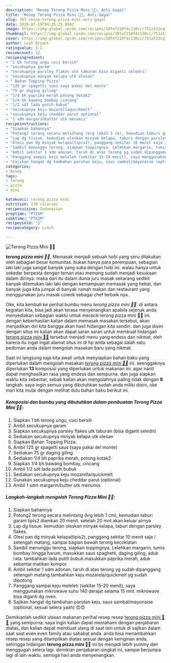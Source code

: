 ```yaml
---
description: "Resep Terong Pizza Mini 🍆🍕, Anti Gagal"
title: "Resep Terong Pizza Mini 🍆🍕, Anti Gagal"
slug: 767-resep-terong-pizza-mini-anti-gagal
date: 2020-07-19T04:35:25.898Z
image: https://img-global.cpcdn.com/recipes/18fef210f4c130cc/751x532cq70/terong-pizza-mini-🍆🍕-foto-resep-utama.jpg
thumbnail: https://img-global.cpcdn.com/recipes/18fef210f4c130cc/751x532cq70/terong-pizza-mini-🍆🍕-foto-resep-utama.jpg
cover: https://img-global.cpcdn.com/recipes/18fef210f4c130cc/751x532cq70/terong-pizza-mini-🍆🍕-foto-resep-utama.jpg
author: Leah Bryant
ratingvalue: 3.1
reviewcount: 12
recipeingredient:
- "1 bh terong ungu cuci bersih"
- "secukupnya garam"
- "secukupnya parsley flakes utk taburan bisa diganti seledri"
- "secukupnya minyak kelapa utk olesan"
- " Bahan Topping Pizza"
- "125 gr spagetti saus saya pakai del monte"
- "75 gr daging giling"
- "1/4 bh paprika merah potong kotak2"
- "1/4 bh bawang bombay cincang"
- "1/2 sdt lada putih bubuk"
- "secukupnya keju mozarellaquickmelt"
- "secukupnya keju cheddar parut optional"
- "1 sdm margarinbutter utk menumis"
recipeinstructions:
- "Siapkan bahannya"
- "Potong2 terong secara melintang (krg lebih 1 cm), kemudian taburi garam tipis2.diamkan 20 menit. setelah 20 mnt akan keluar airnya"
- "Lap dg tissue. kemudian oleskan minyak kelapa, taburi dengan parsley flakes."
- "Olesi pan dg minyak kelapa(tipis2), panggang sekitar 10 menit saja / setengah matang, sampai bagian bawah terong kecoklatan"
- "Sambil menunggu terong, siapkan toppingnya. Lelehkan margarin, tumis bombay hingga harum, masukkan saus spaghetti, daging giling, aduk rata. tambahkan lada putih bubuk.masukkan paprika merah, aduk sebentar.matikan kompor."
- "Ambil sekitar 1 sdm adonan, taruh di atas terong yg sudah dipanggang setengah matang.tambahkan keju mozarela/quickmelt yg sudah dipotong"
- "Panggang sampai keju meleleh (sekitar 15-20 menit), saya menggunakan mikrowave suhu 140 derajat selama 15 mnt. mikrowave bisa diganti dg oven."
- "Sajikan hangat dg tambahan parutan keju, saus sambal/mayonaise (optional, sesuai selera yaah) 😍😍"
categories:
- Resep
tags:
- terong
- pizza
- mini

katakunci: terong pizza mini 
nutrition: 139 calories
recipecuisine: Indonesian
preptime: "PT25M"
cooktime: "PT42M"
recipeyield: "1"
recipecategory: Lunch

---
```



![Terong Pizza Mini 🍆🍕](https://img-global.cpcdn.com/recipes/18fef210f4c130cc/751x532cq70/terong-pizza-mini-🍆🍕-foto-resep-utama.jpg)

<b><i>terong pizza mini 🍆🍕</i></b>, Memasak menjadi sebuah hobi yang seru dilakukan oleh sebagian besar komunitas. bukan hanya para perempuan, sebagian laki laki juga sangat banyak yang suka dengan hobi ini. walau hanya untuk sekedar berpesta dengan teman atau memang sudah menjadi kesukaan dalam dirinya. maka dari itu dalam dunia juru masak sekarang sedikit banyak ditemukan laki laki dengan kemampuan memasak yang hebat, dan banyak juga kita jumpai di banyak rumah makan dan restaurant yang menggunakan juru masak cowok sebagai chef terbaik nya.

Oke, kita kembali ke perihal bumbu menu <i>terong pizza mini 🍆🍕</i>. di antara kegiatan kita, bisa jadi akan terasa menyenangkan apabila sejenak anda menyediakan sebagian waktu untuk meracik terong pizza mini 🍆🍕 ini. dengan keberhasilan kalian dalam memasak masakan tersebut, akan menjadikan diri kita bangga akan hasil hidangan kita sendiri. dan juga disini dengan situs ini kalian akan dapat saran saran untuk membuat hidangan <u>terong pizza mini 🍆🍕</u> tersebut menjadi menu yang endess dan nikmat, oleh karena itu ingat ingat alamat situs ini di hp anda sebagai salah satu pedoman anda dalam mengolah masakan baru yang nikmat.




Saat ini langsung saja kita awali untuk menyiapkan bahan baku yang diperlukan dalam mengolah masakan <u><i>terong pizza mini 🍆🍕</i></u> ini. seenggaknya diperlukan <b>13</b> komposisi yang diperlukan untuk makanan ini. agar nanti dapat menghasilkan rasa yang endess dan sempurna. dan juga siapkan waktu kita sebentar, sebab kalian akan mengolahnya paling tidak dengan <b>8</b> langkah. saya ingin semua yang dibutuhkan sudah anda miliki disini, oke mari kita mulai dengan melihat dulu bahan baku berikut ini.

<!--inarticleads1-->

##### Komposisi dan bumbu yang dibutuhkan dalam pembuatan Terong Pizza Mini 🍆🍕:

1. Siapkan 1 bh terong ungu, cuci bersih
1. Ambil secukupnya garam
1. Siapkan secukupnya parsley flakes utk taburan (bisa diganti seledri)
1. Sediakan secukupnya minyak kelapa utk olesan
1. Siapkan  Bahan Topping Pizza:
1. Ambil 125 gr spagetti saus (saya pakai del monte)
1. Sediakan 75 gr daging giling
1. Sediakan 1/4 bh paprika merah, potong kotak2
1. Siapkan 1/4 bh bawang bombay, cincang
1. Ambil 1/2 sdt lada putih bubuk
1. Sediakan secukupnya keju mozarella/quickmelt
1. Gunakan secukupnya keju cheddar parut (optional)
1. Ambil 1 sdm margarin/butter utk menumis




<!--inarticleads2-->

##### Langkah-langkah mengolah Terong Pizza Mini 🍆🍕:

1. Siapkan bahannya
1. Potong2 terong secara melintang (krg lebih 1 cm), kemudian taburi garam tipis2.diamkan 20 menit. setelah 20 mnt akan keluar airnya
1. Lap dg tissue. kemudian oleskan minyak kelapa, taburi dengan parsley flakes.
1. Olesi pan dg minyak kelapa(tipis2), panggang sekitar 10 menit saja / setengah matang, sampai bagian bawah terong kecoklatan
1. Sambil menunggu terong, siapkan toppingnya. Lelehkan margarin, tumis bombay hingga harum, masukkan saus spaghetti, daging giling, aduk rata. tambahkan lada putih bubuk.masukkan paprika merah, aduk sebentar.matikan kompor.
1. Ambil sekitar 1 sdm adonan, taruh di atas terong yg sudah dipanggang setengah matang.tambahkan keju mozarela/quickmelt yg sudah dipotong
1. Panggang sampai keju meleleh (sekitar 15-20 menit), saya menggunakan mikrowave suhu 140 derajat selama 15 mnt. mikrowave bisa diganti dg oven.
1. Sajikan hangat dg tambahan parutan keju, saus sambal/mayonaise (optional, sesuai selera yaah) 😍😍




Demikianlah sedikit ulasan makanan perihal resep resep <u>terong pizza mini 🍆🍕</u> yang sempurna. saya ingin kalian dapat memahami dengan penjabaran diatas, dan kalian dapat membuat ulang di saat lain untuk di sajikan dalam saat saat even even family atau sahabat anda. anda bisa menambahkan resep resep yang ditampilkan diatas sesuai dengan keinginan anda, sehingga hidangan <b>terong pizza mini 🍆🍕</b> ini bs menjadi lebih yummy dan menggugah selera lagi. demikian penjabaran singkat ini, sampai berjumpa lagi di lain waktu. semoga hari anda menyenangkan.
